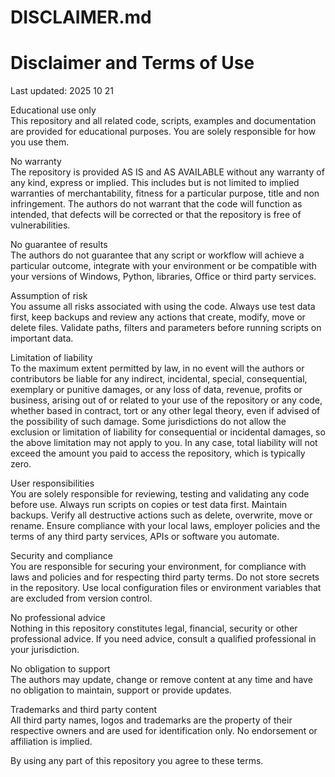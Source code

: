 # DISCLAIMER.md

# Disclaimer and Terms of Use

Last updated: 2025 10 21

Educational use only  
This repository and all related code, scripts, examples and documentation are provided for educational purposes. You are solely responsible for how you use them.

No warranty  
The repository is provided AS IS and AS AVAILABLE without any warranty of any kind, express or implied. This includes but is not limited to implied warranties of merchantability, fitness for a particular purpose, title and non infringement. The authors do not warrant that the code will function as intended, that defects will be corrected or that the repository is free of vulnerabilities.

No guarantee of results  
The authors do not guarantee that any script or workflow will achieve a particular outcome, integrate with your environment or be compatible with your versions of Windows, Python, libraries, Office or third party services.

Assumption of risk  
You assume all risks associated with using the code. Always use test data first, keep backups and review any actions that create, modify, move or delete files. Validate paths, filters and parameters before running scripts on important data.

Limitation of liability  
To the maximum extent permitted by law, in no event will the authors or contributors be liable for any indirect, incidental, special, consequential, exemplary or punitive damages, or any loss of data, revenue, profits or business, arising out of or related to your use of the repository or any code, whether based in contract, tort or any other legal theory, even if advised of the possibility of such damage. Some jurisdictions do not allow the exclusion or limitation of liability for consequential or incidental damages, so the above limitation may not apply to you. In any case, total liability will not exceed the amount you paid to access the repository, which is typically zero.

User responsibilities  
You are solely responsible for reviewing, testing and validating any code before use. Always run scripts on copies or test data first. Maintain backups. Verify all destructive actions such as delete, overwrite, move or rename. Ensure compliance with your local laws, employer policies and the terms of any third party services, APIs or software you automate.

Security and compliance  
You are responsible for securing your environment, for compliance with laws and policies and for respecting third party terms. Do not store secrets in the repository. Use local configuration files or environment variables that are excluded from version control.

No professional advice  
Nothing in this repository constitutes legal, financial, security or other professional advice. If you need advice, consult a qualified professional in your jurisdiction.

No obligation to support  
The authors may update, change or remove content at any time and have no obligation to maintain, support or provide updates.

Trademarks and third party content  
All third party names, logos and trademarks are the property of their respective owners and are used for identification only. No endorsement or affiliation is implied.

By using any part of this repository you agree to these terms.
